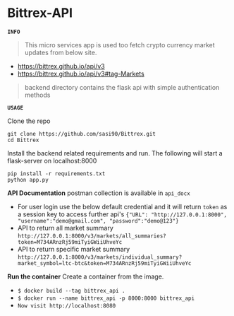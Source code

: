 # Bittrex-API

**`INFO`**
>This micro services app is used too fetch crypto currency market updates from below
site.
* https://bittrex.github.io/api/v3
* https://bittrex.github.io/api/v3#tag-Markets 
>backend directory contains the flask api with simple authentication methods

**`USAGE`**

Clone the repo
```
git clone https://github.com/sasi90/Bittrex.git
cd Bittrex
```

Install the backend related requirements and run. The following will start a flask-server on localhost:8000
```
pip install -r requirements.txt
python app.py
```

**API Documentation** postman collection is available in ```api_docx```
* For user login use the below default credential and it will return ```token``` as a session key to access further api's
```{"URL": "http://127.0.0.1:8000", "username":"demo@gmail.com", "password":"demo@123"}```
* API to return all market summary ```http://127.0.0.1:8000/v3/markets/all_summaries?token=M734ARnzRj59miTyiGWiiUhveYc```
* API to return specific market summary ```http://127.0.0.1:8000/v3/markets/individual_summary?market_symbol=ltc-btc&token=M734ARnzRj59miTyiGWiiUhveYc```

**Run the container**
Create a container from the image.
* ```$ docker build --tag bittrex_api .```
* ```$ docker run --name bittrex_api -p 8000:8000 bittrex_api```
* ```Now visit http://localhost:8080```
